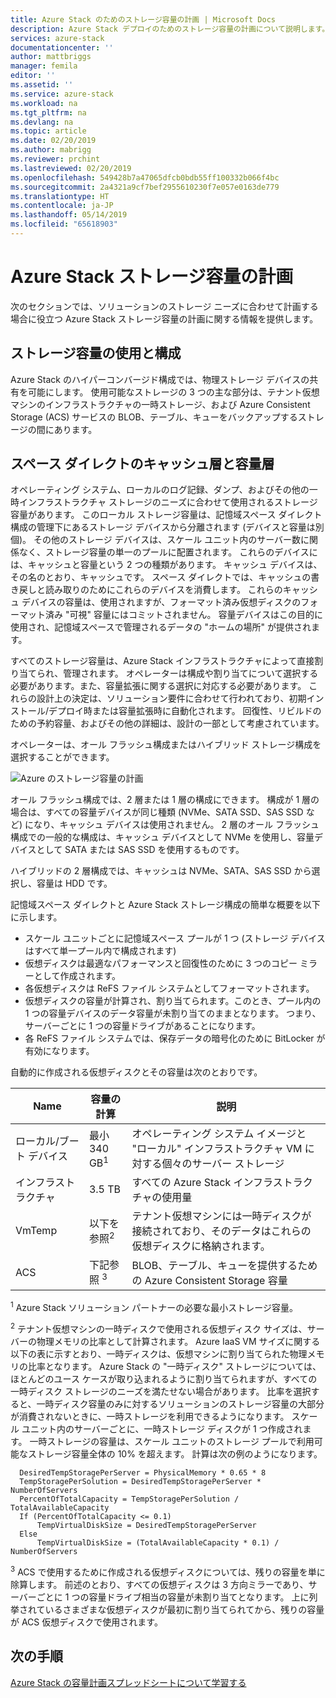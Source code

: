 ```yaml
---
title: Azure Stack のためのストレージ容量の計画 | Microsoft Docs
description: Azure Stack デプロイのためのストレージ容量の計画について説明します。
services: azure-stack
documentationcenter: ''
author: mattbriggs
manager: femila
editor: ''
ms.assetid: ''
ms.service: azure-stack
ms.workload: na
ms.tgt_pltfrm: na
ms.devlang: na
ms.topic: article
ms.date: 02/20/2019
ms.author: mabrigg
ms.reviewer: prchint
ms.lastreviewed: 02/20/2019
ms.openlocfilehash: 549428b7a47065dfcb0bdb55ff100332b066f4bc
ms.sourcegitcommit: 2a4321a9cf7bef2955610230f7e057e0163de779
ms.translationtype: HT
ms.contentlocale: ja-JP
ms.lasthandoff: 05/14/2019
ms.locfileid: "65618903"
---
```

# <a name="azure-stack-storage-capacity-planning"></a>Azure Stack ストレージ容量の計画
次のセクションでは、ソリューションのストレージ ニーズに合わせて計画する場合に役立つ Azure Stack ストレージ容量の計画に関する情報を提供します。

## <a name="uses-and-organization-of-storage-capacity"></a>ストレージ容量の使用と構成
Azure Stack のハイパーコンバージド構成では、物理ストレージ デバイスの共有を可能にします。 使用可能なストレージの 3 つの主な部分は、テナント仮想マシンのインフラストラクチャの一時ストレージ、および Azure Consistent Storage (ACS) サービスの BLOB、テーブル、キューをバックアップするストレージの間にあります。

## <a name="spaces-direct-cache-and-capacity-tiers"></a>スペース ダイレクトのキャッシュ層と容量層
オペレーティング システム、ローカルのログ記録、ダンプ、およびその他の一時インフラストラクチャ ストレージのニーズに合わせて使用されるストレージ容量があります。 このローカル ストレージ容量は、記憶域スペース ダイレクト構成の管理下にあるストレージ デバイスから分離されます (デバイスと容量は別個)。 その他のストレージ デバイスは、スケール ユニット内のサーバー数に関係なく、ストレージ容量の単一のプールに配置されます。 これらのデバイスには、キャッシュと容量という 2 つの種類があります。  キャッシュ デバイスは、その名のとおり、キャッシュです。 スペース ダイレクトでは、キャッシュの書き戻しと読み取りのためにこれらのデバイスを消費します。 これらのキャッシュ デバイスの容量は、使用されますが、フォーマット済み仮想ディスクのフォーマット済み "可視" 容量にはコミットされません。 容量デバイスはこの目的に使用され、記憶域スペースで管理されるデータの "ホームの場所" が提供されます。

すべてのストレージ容量は、Azure Stack インフラストラクチャによって直接割り当てられ、管理されます。 オペレーターは構成や割り当てについて選択する必要があります。また、容量拡張に関する選択に対応する必要があります。 これらの設計上の決定は、ソリューション要件に合わせて行われており、初期インストール/デプロイ時または容量拡張時に自動化されます。 回復性、リビルドのための予約容量、およびその他の詳細は、設計の一部として考慮されています。 

オペレーターは、オール フラッシュ構成またはハイブリッド ストレージ構成を選択することができます。

![Azure のストレージ容量の計画](media/azure-stack-capacity-planning/storage.png)

オール フラッシュ構成では、2 層または 1 層の構成にできます。  構成が 1 層の場合は、すべての容量デバイスが同じ種類 (NVMe、SATA SSD、SAS SSD など) になり、キャッシュ デバイスは使用されません。 2 層のオール フラッシュ構成での一般的な構成は、キャッシュ デバイスとして NVMe を使用し、容量デバイスとして SATA または SAS SSD を使用するものです。

ハイブリッドの 2 層構成では、キャッシュは NVMe、SATA、SAS SSD から選択し、容量は HDD です。 

記憶域スペース ダイレクトと Azure Stack ストレージ構成の簡単な概要を以下に示します。
- スケール ユニットごとに記憶域スペース プールが 1 つ (ストレージ デバイスはすべて単一プール内で構成されます)
- 仮想ディスクは最適なパフォーマンスと回復性のために 3 つのコピー ミラーとして作成されます。
- 各仮想ディスクは ReFS ファイル システムとしてフォーマットされます。
- 仮想ディスクの容量が計算され、割り当てられます。このとき、プール内の 1 つの容量デバイスのデータ容量が未割り当てのままとなります。 つまり、サーバーごとに 1 つの容量ドライブがあることになります。
- 各 ReFS ファイル システムでは、保存データの暗号化のために BitLocker が有効になります。 

自動的に作成される仮想ディスクとその容量は次のとおりです。

|Name|容量の計算|説明|
|-----|-----|-----|
|ローカル/ブート デバイス|最小 340 GB<sup>1</sup>|オペレーティング システム イメージと "ローカル" インフラストラクチャ VM に対する個々のサーバー ストレージ|
|インフラストラクチャ|3.5 TB|すべての Azure Stack インフラストラクチャの使用量|
|VmTemp|以下を参照<sup>2</sup>|テナント仮想マシンには一時ディスクが接続されており、そのデータはこれらの仮想ディスクに格納されます。|
|ACS|下記参照 <sup>3</sup>|BLOB、テーブル、キューを提供するための Azure Consistent Storage 容量|

<sup>1</sup> Azure Stack ソリューション パートナーの必要な最小ストレージ容量。

<sup>2</sup> テナント仮想マシンの一時ディスクで使用される仮想ディスク サイズは、サーバーの物理メモリの比率として計算されます。 Azure IaaS VM サイズに関する以下の表に示すとおり、一時ディスクは、仮想マシンに割り当てられた物理メモリの比率となります。 Azure Stack の "一時ディスク" ストレージについては、ほとんどのユース ケースが取り込まれるように割り当てられますが、すべての一時ディスク ストレージのニーズを満たせない場合があります。 比率を選択すると、一時ディスク容量のみに対するソリューションのストレージ容量の大部分が消費されないときに、一時ストレージを利用できるようになります。 スケール ユニット内のサーバーごとに、一時ストレージ ディスクが 1 つ作成されます。 一時ストレージの容量は、スケール ユニットのストレージ プールで利用可能なストレージ容量全体の 10% を超えます。 計算は次の例のようになります。

```
  DesiredTempStoragePerServer = PhysicalMemory * 0.65 * 8
  TempStoragePerSolution = DesiredTempStoragePerServer * NumberOfServers
  PercentOfTotalCapacity = TempStoragePerSolution / TotalAvailableCapacity
  If (PercentOfTotalCapacity <= 0.1)
      TempVirtualDiskSize = DesiredTempStoragePerServer
  Else
      TempVirtualDiskSize = (TotalAvailableCapacity * 0.1) / NumberOfServers
```

<sup>3</sup> ACS で使用するために作成される仮想ディスクについては、残りの容量を単に除算します。 前述のとおり、すべての仮想ディスクは 3 方向ミラーであり、サーバーごとに 1 つの容量ドライブ相当の容量が未割り当てとなります。 上に列挙されているさまざまな仮想ディスクが最初に割り当てられてから、残りの容量が ACS 仮想ディスクで使用されます。

## <a name="next-steps"></a>次の手順
[Azure Stack の容量計画スプレッドシートについて学習する](capacity-planning-spreadsheet.md)
